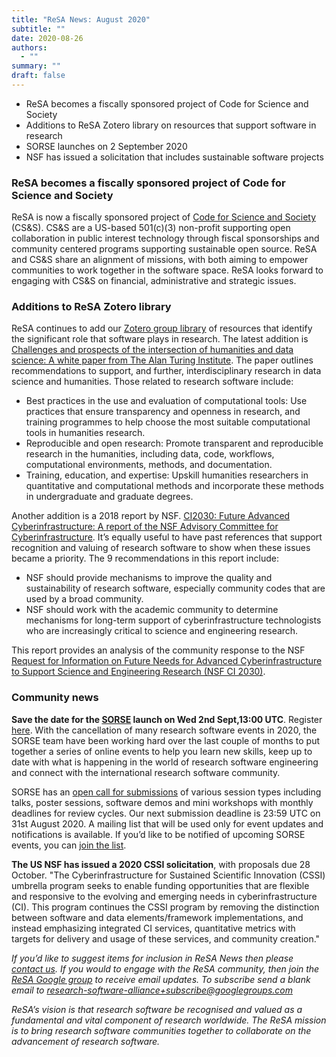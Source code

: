```yaml
---
title: "ReSA News: August 2020"
subtitle: ""
date: 2020-08-26
authors:
  - ""
summary: ""
draft: false
---
```


* ReSA becomes a fiscally sponsored project of Code for Science and Society
* Additions to ReSA Zotero library on resources that support software in research
* SORSE launches on 2 September 2020
* NSF has issued a solicitation that includes sustainable software projects

### ReSA becomes a fiscally sponsored project of Code for Science and Society

ReSA is now a fiscally sponsored project of [Code for Science and Society](https://codeforscience.org/) (CS&S). CS&S are a
US-based 501(c)(3) non-profit supporting open collaboration in public interest technology
through fiscal sponsorships and community centered programs supporting sustainable open
source. ReSA and CS&S share an alignment of missions, with both aiming to empower
communities to work together in the software space. ReSA looks forward to engaging with
CS&S on financial, administrative and strategic issues.

### Additions to ReSA Zotero library

ReSA continues to add our [Zotero group library](https://www.zotero.org/groups/2400609/resa/library) of resources that identify the significant role that
software plays in research. The latest addition is [Challenges and prospects of the intersection of
humanities and data science: A white paper from The Alan Turing Institute](https://www.turing.ac.uk/news/what-can-humanities-do-data-science). The paper outlines
recommendations to support, and further, interdisciplinary research in data science and
humanities. Those related to research software include:

* Best practices in the use and evaluation of computational tools: Use practices that
ensure transparency and openness in research, and training programmes to help
choose the most suitable computational tools in humanities research.
* Reproducible and open research: Promote transparent and reproducible research in the
humanities, including data, code, workflows, computational environments, methods, and
documentation.
* Training, education, and expertise: Upskill humanities researchers in quantitative and
computational methods and incorporate these methods in undergraduate and graduate
degrees.

Another addition is a 2018 report by NSF. [CI2030: Future Advanced Cyberinfrastructure: A
report of the NSF Advisory Committee for Cyberinfrastructure](https://www.nsf.gov/cise/oac/ci2030/ACCI_CI2030Report_Approved_Pub.pdf). It’s equally useful to have past
references that support recognition and valuing of research software to show when these issues
became a priority. The 9 recommendations in this report include:

* NSF should provide mechanisms to improve the quality and sustainability of research
software, especially community codes that are used by a broad community.
* NSF should work with the academic community to determine mechanisms for long-term
support of cyberinfrastructure technologists who are increasingly critical to science and
engineering research.

This report provides an analysis of the community response to the NSF [Request for Information
on Future Needs for Advanced Cyberinfrastructure to Support Science and Engineering
Research (NSF CI 2030)](https://www.nsf.gov/pubs/2017/nsf17031/nsf17031.jsp).

### Community news

**Save the date for the [SORSE](https://sorse.github.io/) launch on Wed 2nd Sept,13:00 UTC**. Register [here](https://forms.gle/pNZ4X9tFWk361cR49). With the
cancellation of many research software events in 2020, the SORSE team have been working
hard over the last couple of months to put together a series of online events to help you learn
new skills, keep up to date with what is happening in the world of research software engineering
and connect with the international research software community.

SORSE has an [open call for submissions](https://sorse.github.io/programme/call-for-contributions) of various session types including talks, poster
sessions, software demos and mini workshops with monthly deadlines for review cycles. Our
next submission deadline is 23:59 UTC on 31st August 2020. A mailing list that will be used only
for event updates and notifications is available. If you’d like to be notified of upcoming SORSE
events, you can [join the list](https://www.listserv.dfn.de/sympa/subscribe/sorsenews).

**The US NSF has issued a 2020 CSSI solicitation**, with proposals due 28 October. "The
Cyberinfrastructure for Sustained Scientific Innovation (CSSI) umbrella program seeks to enable
funding opportunities that are flexible and responsive to the evolving and emerging needs in
cyberinfrastructure (CI). This program continues the CSSI program by removing the distinction
between software and data elements/framework implementations, and instead emphasizing
integrated CI services, quantitative metrics with targets for delivery and usage of these services,
and community creation."

*If you’d like to suggest items for inclusion in ReSA News then please [contact us](/about/contact). If you would to engage with the ReSA community, then join the [ReSA Google group](https://groups.google.com/forum/#!forum/research-software-alliance) to receive email updates. To subscribe send a blank email to [research-software-alliance+subscribe@googlegroups.com](mailto:research-software-alliance+subscribe@googlegroups.com)*

*ReSA’s vision is that research software be recognised and valued as a fundamental and vital component of research worldwide. The ReSA mission is to bring research software communities together to collaborate on the advancement of research software.*
